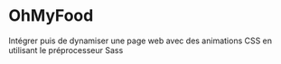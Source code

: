 # OhMyFood
Intégrer puis de dynamiser une page web avec des animations CSS en utilisant le préprocesseur Sass
